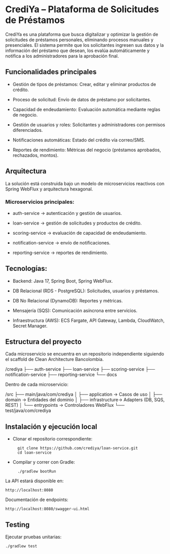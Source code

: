 # CrediYa – Plataforma de Solicitudes de Préstamos

CrediYa es una plataforma que busca digitalizar y optimizar la gestión de solicitudes de préstamos personales, eliminando procesos manuales y presenciales.
El sistema permite que los solicitantes ingresen sus datos y la información del préstamo que desean, los evalúa automáticamente y notifica a los administradores para la aprobación final.

## Funcionalidades principales

- Gestión de tipos de préstamos: Crear, editar y eliminar productos de crédito.

- Proceso de solicitud: Envío de datos de préstamo por solicitantes.

- Capacidad de endeudamiento: Evaluación automática mediante reglas de negocio.

- Gestión de usuarios y roles: Solicitantes y administradores con permisos diferenciados.

- Notificaciones automáticas: Estado del crédito vía correo/SMS.

- Reportes de rendimiento: Métricas del negocio (préstamos aprobados, rechazados, montos).

## Arquitectura

La solución está construida bajo un modelo de microservicios reactivos con Spring WebFlux y arquitectura hexagonal.

### Microservicios principales:

- auth-service → autenticación y gestión de usuarios.

- loan-service → gestión de solicitudes y productos de crédito.

- scoring-service → evaluación de capacidad de endeudamiento.

- notification-service → envío de notificaciones.

- reporting-service → reportes de rendimiento.

## Tecnologías:

- Backend: Java 17, Spring Boot, Spring WebFlux.

- DB Relacional (RDS - PostgreSQL): Solicitudes, usuarios y préstamos.

- DB No Relacional (DynamoDB): Reportes y métricas.

- Mensajería (SQS): Comunicación asíncrona entre servicios.

- Infraestructura (AWS): ECS Fargate, API Gateway, Lambda, CloudWatch, Secret Manager.

## Estructura del proyecto

Cada microservicio se encuentra en un repositorio independiente siguiendo el scaffold de Clean Architecture Bancolombia.

/crediya
   ├── auth-service
   ├── loan-service
   ├── scoring-service
   ├── notification-service
   ├── reporting-service
   └── docs


Dentro de cada microservicio:

/src
   ├── main/java/com/crediya
   │     ├── application   -> Casos de uso
   │     ├── domain        -> Entidades del dominio
   │     ├── infrastructure-> Adapters (DB, SQS, REST)
   │     └── entrypoints   -> Controladores WebFlux
   └── test/java/com/crediya 

## Instalación y ejecución local

- Clonar el repositorio correspondiente:

        git clone https://github.com/crediya/loan-service.git
        cd loan-service


- Compilar y correr con Gradle:

        ./gradlew bootRun


La API estará disponible en:

    http://localhost:8080


Documentación de endpoints:

`http://localhost:8080/swagger-ui.html`

## Testing

Ejecutar pruebas unitarias:

    ./gradlew test
